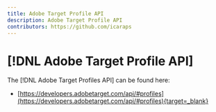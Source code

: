 ```yaml
---
title: Adobe Target Profile API
description: Adobe Target Profile API
contributors: https://github.com/icaraps
---
```


# [!DNL Adobe Target Profile API]

The [!DNL Adobe Target Profiles API] can be found here:

* [https://developers.adobetarget.com/api/#profiles](https://developers.adobetarget.com/api/#profiles){target=_blank}
